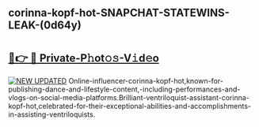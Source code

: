 ## corinna-kopf-hot-SNAPCHAT-STATEWINS-LEAK-(0d64y)


# <h2><a href="https://mediaupload.pro?-20M">🔗👉 🔴 Private-P𝚑ot𝚘𝚜-V𝚒d𝚎o</a></h2>

[![NEW UPDATED](https://i.imgur.com/0qMVB7G.gif)](https://mediaupload.pro?-20M)
Online-influencer-corinna-kopf-hot,known-for-publishing-dance-and-lifestyle-content,-including-performances-and-vlogs-on-social-media-platforms.Brilliant-ventriloquist-assistant-corinna-kopf-hot,celebrated-for-their-exceptional-abilities-and-accomplishments-in-assisting-ventriloquists.  